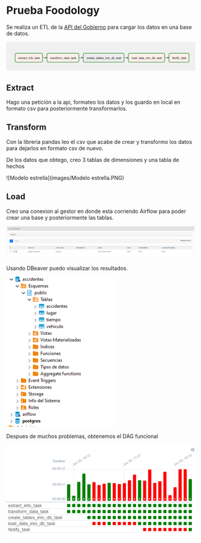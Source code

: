# Prueba Foodology

Se realiza un ETL de la [API del Gobierno](https-datos.gov.co/resource/7cci-nqqb.json) para cargar los datos en una base de datos.

![ETL](images/Tasks.PNG)

## Extract

Hago una petición a la api, formateo los datos y los guardo en local en formato csv para posteriormente transformarlos.

## Transform

Con la libreria pandas leo el csv que acabe de crear y transformo los datos para dejarlos en formato csv de nuevo.

De los datos que obtego, creo 3 tablas de dimensiones y una tabla de hechos

![Modelo estrella](images/Modelo estrella.PNG)

## Load

Creo una conexion al gestor en donde esta corriendo Airflow para poder crear una base y posteriormente las tablas.

![Conexión](images/Conn.PNG)

Usando DBeaver puedo visualizar los resultados.

![Dbeaver](images/Dbeaver.PNG)

Despues de muchos problemas, obtenemos el DAG funcional

![Dag](images/Dag_runs.PNG)
